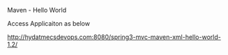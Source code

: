 Maven -  Hello World


Access Applicaiton as below

http://hydatmecsdevops.com:8080/spring3-mvc-maven-xml-hello-world-1.2/
